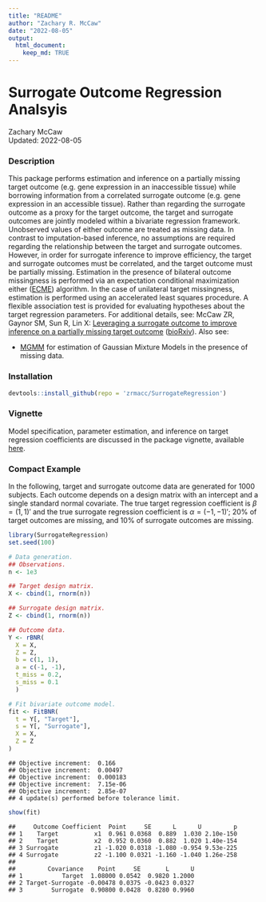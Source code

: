 ```yaml
---
title: "README"
author: "Zachary R. McCaw"
date: "2022-08-05"
output: 
  html_document: 
    keep_md: TRUE
--- 
```


# Surrogate Outcome Regression Analsyis

Zachary McCaw <br>
Updated: 2022-08-05

### Description

This package performs estimation and inference on a partially missing target outcome (e.g. gene expression in an inaccessible tissue) while borrowing information from a correlated surrogate outcome (e.g. gene expression in an accessible tissue). Rather than regarding the surrogate outcome as a proxy for the target outcome, the target and surrogate outcomes are jointly modeled within a bivariate regression framework. Unobserved values of either outcome are treated as missing data. In contrast to imputation-based inference, no assumptions are required regarding the relationship between the target and surrogate outcomes. However, in order for surrogate inference to improve efficiency, the target and surrogate outcomes must be correlated, and the target outcome must be partially missing. Estimation in the presence of bilateral outcome missingness is performed via an expectation conditional maximization either ([ECME](https://www.jstor.org/stable/2337067)) algorithm. In the case of unilateral target missingness, estimation is performed using an accelerated least squares procedure. A flexible association test is provided for evaluating hypotheses about the target regression parameters. For additional details, see: McCaw ZR, Gaynor SM, Sun R, Lin X: [Leveraging a surrogate outcome to improve inference on a partially missing target outcome](https://onlinelibrary.wiley.com/doi/10.1111/biom.13629) ([bioRxiv](https://www.biorxiv.org/content/10.1101/2020.11.29.403063v4)). Also see:

* [MGMM](https://github.com/zrmacc/MGMM#missingness-aware-gaussian-mixture-models) for estimation of Gaussian Mixture Models in the presence of missing data. 

### Installation


```r
devtools::install_github(repo = 'zrmacc/SurrogateRegression')
```

### Vignette

Model specification, parameter estimation, and inference on target regression coefficients are discussed in the package vignette, available [here](https://github.com/zrmacc/Spray/blob/master/vignettes/Vignette.pdf).

### Compact Example

In the following, target and surrogate outcome data are generated for 1000 subjects. Each outcome depends on a design matrix with an intercept and a single standard normal covariate. The true target regression coefficient is $\beta = (1, 1)'$ and the true surrogate regression coefficient is $\alpha = (-1, -1)'$; 20% of target outcomes are missing, and 10% of surrogate outcomes are missing.


```r
library(SurrogateRegression)
set.seed(100)

# Data generation.
## Observations.
n <- 1e3

## Target design matrix.
X <- cbind(1, rnorm(n))

## Surrogate design matrix.
Z <- cbind(1, rnorm(n))

## Outcome data.
Y <- rBNR(
  X = X, 
  Z = Z,
  b = c(1, 1), 
  a = c(-1, -1),
  t_miss = 0.2,
  s_miss = 0.1
  )

# Fit bivariate outcome model.
fit <- FitBNR(
  t = Y[, "Target"],
  s = Y[, "Surrogate"],
  X = X,
  Z = Z
)
```

```
## Objective increment:  0.166 
## Objective increment:  0.00497 
## Objective increment:  0.000183 
## Objective increment:  7.15e-06 
## Objective increment:  2.85e-07 
## 4 update(s) performed before tolerance limit.
```

```r
show(fit)
```

```
##     Outcome Coefficient  Point     SE      L      U         p
## 1    Target          x1  0.961 0.0368  0.889  1.030 2.10e-150
## 2    Target          x2  0.952 0.0360  0.882  1.020 1.40e-154
## 3 Surrogate          z1 -1.020 0.0318 -1.080 -0.954 9.53e-225
## 4 Surrogate          z2 -1.100 0.0321 -1.160 -1.040 1.26e-258
## 
##         Covariance    Point     SE       L      U
## 1           Target  1.08000 0.0542  0.9820 1.2000
## 2 Target-Surrogate -0.00478 0.0375 -0.0423 0.0327
## 3        Surrogate  0.90800 0.0428  0.8280 0.9960
```
